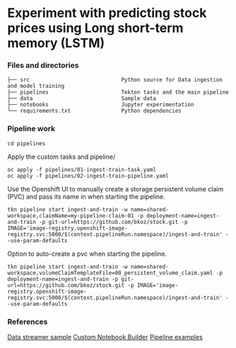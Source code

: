 # Experiment with predicting stock prices using Long short-term memory (LSTM)

### Files and directories
```
├── src                             Python source for Data ingestion and model training
├── pipelines                       Tekton tasks and the main pipeline
├── data                            Sample data
├── notebooks                       Jupyter experimentation
└── requirements.txt                Python dependencies
```

### Pipeline work
```
cd pipelines
```

Apply the custom tasks and pipeline/
```
oc apply -f pipelines/01-ingest-train-task.yaml
oc apply -f pipelines/02-ingest-train-pipeline.yaml
```

Use the Openshift UI to manually create a storage persistent volume claim (PVC) and pass its name in when starting the pipeline.
```
tkn pipeline start ingest-and-train -w name=shared-workspace,claimName=my-pipeline-claim-01 -p deployment-name=ingest-and-train -p git-url=https://github.com/bkoz/stock.git -p IMAGE='image-registry.openshift-image-registry.svc:5000/$(context.pipelineRun.namespace)/ingest-and-train' --use-param-defaults
```

Option to auto-create a pvc when starting the pipeline.
```
tkn pipeline start ingest-and-train -w name=shared-workspace,volumeClaimTemplateFile=00_persistent_volume_claim.yaml -p deployment-name=ingest-and-train -p git-url=https://github.com/bkoz/stock.git -p IMAGE='image-registry.openshift-image-registry.svc:5000/$(context.pipelineRun.namespace)/ingest-and-train' --use-param-defaults
```

### References
[Data streamer sample](https://github.com/redhat-na-ssa/ml_data_streamer/blob/main/source-eip/src/test/resources/samples/MUFG-1.csv)
[Custom Notebook Builder](https://github.com/redhat-na-ssa/rhods-custom-notebook-example.git)
[Pipeline examples](https://github.com/rh-datascience-and-edge-practice/kubeflow-examples/blob/main/pipelines/11_iris_training_pipeline.py)
